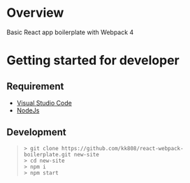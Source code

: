 # Overview
Basic React app boilerplate with Webpack 4

# Getting started for developer
## Requirement
- [Visual Studio Code](https://code.visualstudio.com/)
- [NodeJs](https://nodejs.org/en/)

## Development
>`> git clone https://github.com/kk808/react-webpack-boilerplate.git new-site`  
>`> cd new-site`  
>`> npm i`  
>`> npm start`  

